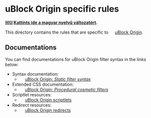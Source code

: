 # uBlock Origin specific rules

**🇭🇺 [Kattints ide a magyar nyelvű változatért][hu-version].**

This directory contains the rules that are specific to
<img src="https://cdn.adguard.com/website/github.com/AGLint/ubo_logo.svg" width="14px"> [uBlock Origin][ubo-url].

## Documentations

You can find documentations for uBlock Origin filter syntax in the links below:

<!--markdownlint-disable MD013-->
- Syntax documentation:
    - <img src="https://cdn.adguard.com/website/github.com/AGLint/ubo_logo.svg" width="14px"> [uBlock Origin: *Static filter syntax*][ubo-filters]
- Extended CSS documentation:
    - <img src="https://cdn.adguard.com/website/github.com/AGLint/ubo_logo.svg" width="14px"> [uBlock Origin: *Procedural cosmetic filters*][ubo-procedural]
- Scriptlet resources:
    - <img src="https://cdn.adguard.com/website/github.com/AGLint/ubo_logo.svg" width="14px"> [uBlock Origin scriptlets][ubo-scriptlets]
- Redirect resources:
    - <img src="https://cdn.adguard.com/website/github.com/AGLint/ubo_logo.svg" width="14px"> [uBlock Origin redirects][ubo-redirects]
<!--markdownlint-enable MD013-->

[hu-version]: https://github.com/hufilter/hufilter/blob/master/sections/ublock-origin-specific/README.hu.md
[ubo-filters]: https://github.com/gorhill/uBlock/wiki/Static-filter-syntax
[ubo-procedural]: https://github.com/gorhill/uBlock/wiki/Procedural-cosmetic-filters
[ubo-redirects]: https://github.com/gorhill/uBlock/wiki/Resources-Library#available-empty-redirect-resources
[ubo-scriptlets]: https://github.com/gorhill/uBlock/wiki/Resources-Library#available-general-purpose-scriptlets
[ubo-url]: https://github.com/gorhill/uBlock
